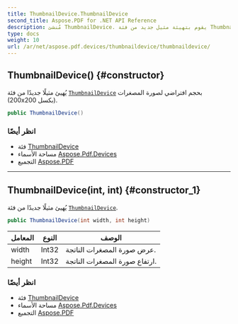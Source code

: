 ```yaml
---
title: ThumbnailDevice.ThumbnailDevice
second_title: Aspose.PDF for .NET API Reference
description: مُنشئ ThumbnailDevice. يقوم بتهيئة مثيل جديد من فئة ThumbnailDevice بحجم افتراضي لصورة المصغرات 200x200 بكسل
type: docs
weight: 10
url: /ar/net/aspose.pdf.devices/thumbnaildevice/thumbnaildevice/
---
```

## ThumbnailDevice() {#constructor}

يُهيئ مثيلًا جديدًا من فئة [`ThumbnailDevice`](../) بحجم افتراضي لصورة المصغرات (200x200 بكسل).

```csharp
public ThumbnailDevice()
```

### انظر أيضًا

* فئة [ThumbnailDevice](../)
* مساحة الأسماء [Aspose.Pdf.Devices](../../../aspose.pdf.devices/)
* التجميع [Aspose.PDF](../../../)

---

## ThumbnailDevice(int, int) {#constructor_1}

يُهيئ مثيلًا جديدًا من فئة [`ThumbnailDevice`](../).

```csharp
public ThumbnailDevice(int width, int height)
```

| المعامل | النوع | الوصف |
| --- | --- | --- |
| width | Int32 | عرض صورة المصغرات الناتجة. |
| height | Int32 | ارتفاع صورة المصغرات الناتجة. |

### انظر أيضًا

* فئة [ThumbnailDevice](../)
* مساحة الأسماء [Aspose.Pdf.Devices](../../../aspose.pdf.devices/)
* التجميع [Aspose.PDF](../../../)